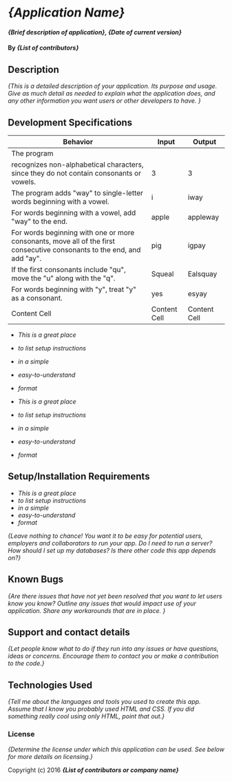# _{Application Name}_

#### _{Brief description of application}, {Date of current version}_

#### By _**{List of contributors}**_

## Description

_{This is a detailed description of your application. Its purpose and usage.  Give as much detail as needed to explain what the application does, and any other information you want users or other developers to have. }_

## Development Specifications

| Behavior      | Input | Output |
| ------------- | ------------- | ------------- |
| The program
recognizes non-alphabetical characters, since they do not contain consonants or vowels.| 3  | 3  |
| The program adds "way" to single-letter words beginning with a vowel.  | i  | iway |
| For words beginning with a vowel, add "way" to the end.  | apple  | appleway  |         
| For words beginning with one or more consonants, move all of the first consecutive consonants to the end, and add "ay". | pig  | igpay  |
| If the first consonants include "qu", move the "u" along with the "q". | Squeal  | Ealsquay   |
| For words beginning with "y", treat "y" as a consonant.  | yes | esyay |
| Content Cell  | Content Cell  | Content Cell  |


* _This is a great place_
* _to list setup instructions_
* _in a simple_
* _easy-to-understand_
* _format_

* _This is a great place_
* _to list setup instructions_
* _in a simple_
* _easy-to-understand_
* _format_



## Setup/Installation Requirements

* _This is a great place_
* _to list setup instructions_
* _in a simple_
* _easy-to-understand_
* _format_

_{Leave nothing to chance! You want it to be easy for potential users, employers and collaborators to run your app. Do I need to run a server? How should I set up my databases? Is there other code this app depends on?}_

## Known Bugs

_{Are there issues that have not yet been resolved that you want to let users know you know?  Outline any issues that would impact use of your application.  Share any workarounds that are in place. }_

## Support and contact details

_{Let people know what to do if they run into any issues or have questions, ideas or concerns.  Encourage them to contact you or make a contribution to the code.}_

## Technologies Used

_{Tell me about the languages and tools you used to create this app. Assume that I know you probably used HTML and CSS. If you did something really cool using only HTML, point that out.}_

### License

*{Determine the license under which this application can be used.  See below for more details on licensing.}*

Copyright (c) 2016 **_{List of contributors or company name}_**
